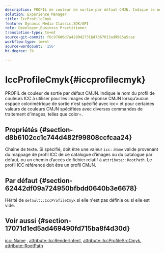 ```yaml
---
description: PROFIL de couleur de sortie par défaut CMJN. Indique le nom du profil de couleurs ICC à utiliser pour les images de réponse CMJN lorsqu’aucun espace colorimétrique de sortie n’est spécifié avec icc= et pour certaines valeurs de couleurs CMJN spécifiées avec diverses commandes de traitement d’images, telles que color=.
solution: Experience Manager
title: IccProfileCmyk
feature: Dynamic Media Classic,SDK/API
role: Developer,Business Practitioner
translation-type: tm+mt
source-git-commit: f6c97606d7a4209427316d7367013ad9585a5cae
workflow-type: tm+mt
source-wordcount: '156'
ht-degree: 2%

---
```



# IccProfileCmyk{#iccprofilecmyk}

PROFIL de couleur de sortie par défaut CMJN. Indique le nom du profil de couleurs ICC à utiliser pour les images de réponse CMJN lorsqu’aucun espace colorimétrique de sortie n’est spécifié avec icc= et pour certaines valeurs de couleurs CMJN spécifiées avec diverses commandes de traitement d’images, telles que color=.

## Propriétés {#section-d8b6102cc1c744d482f99808ccfcaa24}

Chaîne de texte. Si spécifié, doit être une valeur `icc::Name` valide provenant du mappage de profil ICC de ce catalogue d’images ou du catalogue par défaut, ou un chemin d’accès de fichier relatif à `attribute::RootPath`. Le profil ICC référencé doit être un profil CMJN.

## Par défaut {#section-62442df09a724950bfbdd0640b3e6678}

Hérité de `default::IccProfileCmyk` si elle n&#39;est pas définie ou si elle est vide.

## Voir aussi {#section-17071d1ed5ad469490fd715ba8f4d30d}

[icc::Name](../../../../../is-api/image-catalog/image-serving-api-ref/c-image-catalog-reference/c-icc-profile-map-reference/r-name-icc.md#reference-9e7d3c8e35434981a3dfac66b8946cbe) ,  [attribute::IccRenderIntent](../../../../../is-api/image-catalog/image-serving-api-ref/c-image-catalog-reference/c-attributes-reference/r-iccrenderintent.md#reference-012f207f28bd4406a5368d23ed95a51f),  [attribute::IccProfileSrcCmyk](../../../../../is-api/image-catalog/image-serving-api-ref/c-image-catalog-reference/c-attributes-reference/r-iccprofilesrccmyk.md#reference-b57196dfe5db41fe88bd0828ed4ec728),  [attribute::RootPath](../../../../../is-api/image-catalog/image-serving-api-ref/c-image-catalog-reference/c-attributes-reference/r-rootpath.md#reference-17d57e5967be403b8408fa7214017494)
